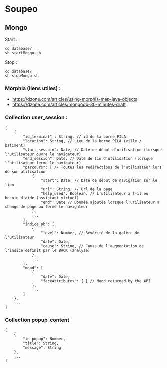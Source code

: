 # Soupeo


## Mongo
Start :

    cd database/
    sh startMongo.sh

Stop : 

    cd database/
    sh stopMongo.sh

### Morphia (liens utiles) :
- https://dzone.com/articles/using-morphia-map-java-objects
- https://dzone.com/articles/mongodb-30-minutes-draft

### Collection user_session : 
    [
        {
            "id_terminal" : String, // id de la borne PILA 
            "location": String, // Lieu de la borne PILA (ville / batiment) 
            "start_sessoin": Date, // Date de début d'utilisation (lorsque l'utilisateur ouvre le navigateur)
            "end_session": Date, // Date de fin d'utilisation (lorsque l'utilisateur ferme le navigateur)
            "parcours": [ // Toutes les redirections de l'utilisateur lors de son utilisation 
                {
                    "start": Date, // Date de début de navigation sur le lien
                    "url": String, // Url de la page 
                    "help_used": Boolean, // L'utilisateur a t-il eu besoin d'aide (assistant virtuel)
                    "end": Date // Donnée ajoutée lorsque l'utilisateur a changé de page ou fermé le navigateur
                },
                ...
            ],
            "indice_pb": [
                {
                    "level": Number, // Sévérité de la galère de l'utilisateur 
                    "date": Date,  
                    "cause": String, // Cause de l'augmentation de l'indice définit par le BACK (analyse)
                },
                ...
            ],
            "mood": [
                {
                    "date": Date, 
                    "faceAttributes": { } // Mood returned by the API 
                },
                ...
            ]
        },
        ...
    ]
    
### Collection popup_content
    [
        {
            "id_popup": Number,
            "title": String,
            "message": String
        },
        ...
    ]
